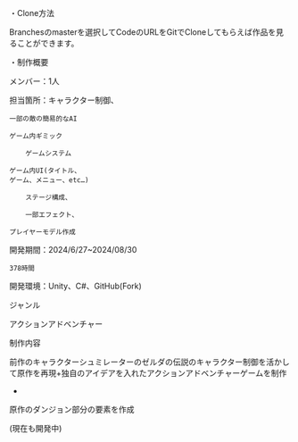・Clone方法

Branchesのmasterを選択してCodeのURLをGitでCloneしてもらえば作品を見ることができます。

・制作概要

メンバー：1人

担当箇所：キャラクター制御、

  	一部の敵の簡易的なAI
   
   	ゲーム内ギミック
    
      	ゲームシステム
       
	ゲーム内UI(タイトル、
  	ゲーム、メニュー、etc…)
   
    	ステージ構成、
     
      	一部エフェクト、
       
	プレイヤーモデル作成
 
開発期間：2024/6/27~2024/08/30

  	378時間
   
開発環境：Unity、C#、GitHub(Fork)

ジャンル

アクションアドベンチャー

制作内容

前作のキャラクターシュミレーターのゼルダの伝説のキャラクター制御を活かして原作を再現+独自のアイデアを入れたアクションアドベンチャーゲームを制作

+

原作のダンジョン部分の要素を作成

(現在も開発中)

